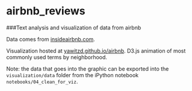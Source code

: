 # airbnb_reviews

###Text analysis and visualization of data from airbnb

Data comes from [insideairbnb.com](http://insideairbnb.com).

Visualization hosted at [yawitzd.github.io/airbnb](http://yawitzd.github.io/airbnb). D3.js animation of most commonly used terms by neighborhood.

Note: the data that goes into the graphic can be exported into the `visualization/data` folder from the iPython notebook `notebooks/04_clean_for_viz`.
